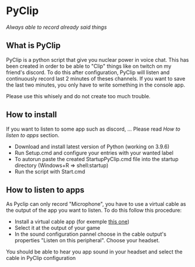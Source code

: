 ﻿# PyClip
_Always able to record already said things_

## What is PyClip
PyClip is a python script that give you nuclear power in voice chat. This has been created in order to be able to "Clip" things like on twitch on my friend's discord. 
To do this after configuration, PyClip will listen and continuously record last 2 minutes of theses channels. If you want to save the last two minutes, you only have to write something in the console app.

Please use this whisely and do not create too much trouble.
## How to install
If you want to listen to some app such as discord, ... Please read _How to listen to apps_ section.

- Download and install latest version of Python (working on 3.9.6)
- Run Setup.cmd and configure your entries with your wanted label
- To autorun paste the created StartupPyClip.cmd file into the startup directory (Windows+R => shell:startup)
- Run the script with Start.cmd

## How to listen to apps

As Pyclip can only record "Microphone", you have to use a virtual cable as the output of the app you want to listen.
To do this follow this procedure:
- Install a virtual cable app (for exemple [this one](https://vb-audio.com/Cable/index.htm))
- Select it at the output of your game
- In the sound configuration pannel choose in the cable output's properties "Listen on this peripheral". Choose your headset.

You should be able to hear you app sound in your headset and select the cable in PyClip configuration



